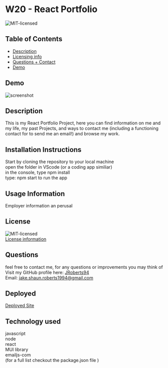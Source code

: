 # W20 - React Portfolio


![MIT-licensed](https://img.shields.io/badge/License-MIT-red)

## Table of Contents 
- [Description](#description)
- [Licensing info](#license)
- [Questions + Contact](#questions)
- [Demo](#demo)

## Demo
![screenshot](src/pages/screenshots/w20screenshot.PNG)

## Description
This is my React Portfolio Project, here you can find information on me and my life, my past Projects, and ways to contact me (including a functioning contact for to send me an email!) and browse my work.

## Installation Instructions
Start by cloning the repository to your local machine
 <br> 
 open the folder in VScode (or a coding app similiar) 
 <br> 
 in the console, type npm install 
 <br> 
 type: npm start to run the app

## Usage Information
Employer information an perusal

## License
![MIT-licensed](https://img.shields.io/badge/License-MIT-red)
<br>
[License information](https://opensource.org/licenses)

## Questions
feel free to contact me, for any questions or improvements you may think of
<br>
Visit my GitHub profile here: [JRoberts94](https://github.com/JRoberts94)
<br>
Email: jake.shaun.roberts1994@gmail.com

## Deployed
[Deployed Site]()

## Technology used
javascript <br> node <br> react <br> MUI library <br> emailjs-com <br> (for a full list checkout the package.json file )